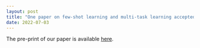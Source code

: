 ```yaml
---
layout: post
title: "One paper on few-shot learning and multi-task learning accepted to ECCV'22 conference."
date: 2022-07-03
---
```

The pre-print of our paper is available <a href="https://arxiv.org/pdf/2010.11024.pdf">here</a>.
